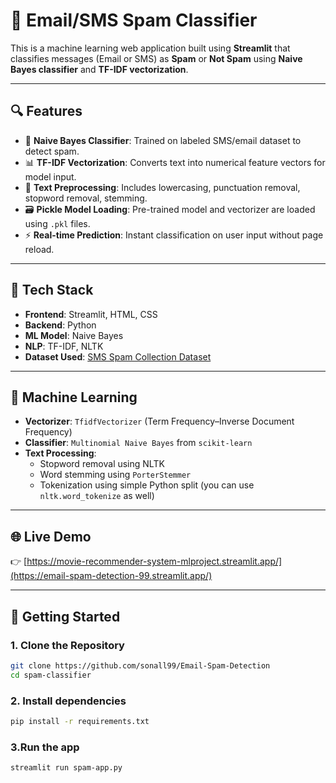 # 📩 Email/SMS Spam Classifier

This is a machine learning web application built using **Streamlit** that classifies messages (Email or SMS) as **Spam** or **Not Spam** using **Naive Bayes classifier** and **TF-IDF vectorization**.  

---

## 🔍 Features

- 🧠 **Naive Bayes Classifier**: Trained on labeled SMS/email dataset to detect spam.
- 📊 **TF-IDF Vectorization**: Converts text into numerical feature vectors for model input.
- 🧹 **Text Preprocessing**: Includes lowercasing, punctuation removal, stopword removal, stemming.
- 🗃️ **Pickle Model Loading**: Pre-trained model and vectorizer are loaded using `.pkl` files.
- ⚡ **Real-time Prediction**: Instant classification on user input without page reload.

---

## 🧰 Tech Stack

- **Frontend**: Streamlit, HTML, CSS
- **Backend**: Python
- **ML Model**: Naive Bayes
- **NLP**: TF-IDF, NLTK
- **Dataset Used**: [SMS Spam Collection Dataset](https://www.kaggle.com/datasets/uciml/sms-spam-collection-dataset)

---
## 🧠 Machine Learning

- **Vectorizer**: `TfidfVectorizer` (Term Frequency–Inverse Document Frequency)
- **Classifier**: `Multinomial Naive Bayes` from `scikit-learn`
- **Text Processing**:
  - Stopword removal using NLTK
  - Word stemming using `PorterStemmer`
  - Tokenization using simple Python split (you can use `nltk.word_tokenize` as well)

---
## 🌐 Live Demo
👉 [https://movie-recommender-system-mlproject.streamlit.app/](https://email-spam-detection-99.streamlit.app/)

---

## 🚀 Getting Started

### 1. Clone the Repository

```bash
git clone https://github.com/sonall99/Email-Spam-Detection
cd spam-classifier
```
### 2. Install dependencies
```bash
pip install -r requirements.txt
```
### 3.Run the app
```bash
streamlit run spam-app.py
```
